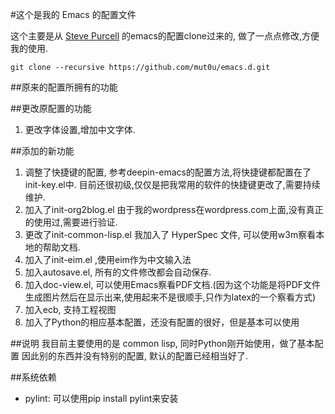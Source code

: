 #这个是我的 Emacs 的配置文件

这个主要是从 [Steve Purcell](https://github.com/purcell/emacs.d) 的emacs的配置clone过来的,
做了一点点修改,方便我的使用.

```
git clone --recursive https://github.com/mut0u/emacs.d.git
```


##原来的配置所拥有的功能


##更改原配置的功能
1. 更改字体设置,增加中文字体.

##添加的新功能

1. 调整了快捷键的配置, 参考deepin-emacs的配置方法,将快捷键都配置在了init-key.el中. 目前还很初级,仅仅是把我常用的软件的快捷键更改了,需要持续维护.
2. 加入了init-org2blog.el 由于我的wordpress在wordpress.com上面,没有真正的使用过,需要进行验证.
3. 更改了init-common-lisp.el 我加入了 HyperSpec 文件, 可以使用w3m察看本地的帮助文档.
4. 加入了init-eim.el ,使用eim作为中文输入法
5. 加入autosave.el, 所有的文件修改都会自动保存.
6. 加入doc-view.el, 可以使用Emacs察看PDF文档.(因为这个功能是将PDF文件生成图片然后在显示出来,使用起来不是很顺手,只作为latex的一个察看方式)
7. 加入ecb, 支持工程视图
8. 加入了Python的相应基本配置，还没有配置的很好，但是基本可以使用

##说明
我目前主要使用的是 common lisp,
同时Python刚开始使用，做了基本配置
因此别的东西并没有特别的配置, 默认的配置已经相当好了.

##系统依赖
- pylint: 可以使用pip install pylint来安装

